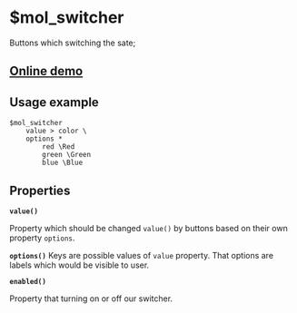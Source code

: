 # $mol_switcher

Buttons which switching the sate;

## [Online demo](http://eigenmethod.github.io/mol//#demo=mol_switcher_demo)

## Usage example

```
$mol_switcher
	value > color \
	options *
		red \Red
		green \Green
		blue \Blue
```

## Properties

**`value()`**

Property which should be changed `value()` by buttons based on their own property `options`.

**`options()`**
Keys are possible values of `value` property. That options are labels which would be visible to user.


**`enabled()`**

Property that turning on or off our switcher.

